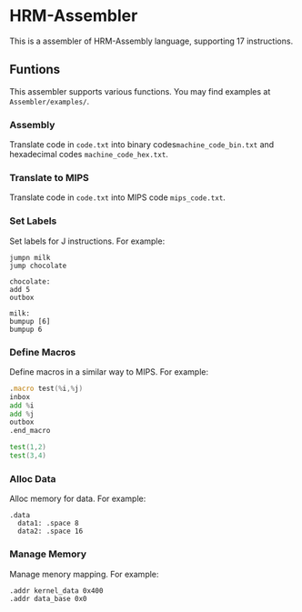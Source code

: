 # HRM-Assembler

This is a assembler of HRM-Assembly language, supporting 17 instructions.



## Funtions

This assembler supports various functions. You may find examples at  `Assembler/examples/`.

### Assembly

Translate code in `code.txt` into binary codes`machine_code_bin.txt` and hexadecimal codes `machine_code_hex.txt`.

### Translate to MIPS

Translate code in `code.txt` into MIPS code `mips_code.txt`.

### Set Labels

Set labels for J instructions. For example:

```assembly
jumpn milk
jump chocolate

chocolate:
add 5
outbox

milk:
bumpup [6]
bumpup 6
```

### Define Macros

Define macros in a similar way to MIPS. For example:

```asm
.macro test(%i,%j)
inbox
add %i
add %j
outbox
.end_macro

test(1,2)
test(3,4)
```

### Alloc Data

Alloc memory for data. For example:

```assembly
.data
  data1: .space 8
  data2: .space 16
```

### Manage Memory

Manage menory mapping. For example:

```assembly
.addr kernel_data 0x400
.addr data_base 0x0
```

